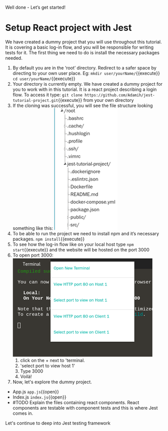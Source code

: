 Well done - Let’s get started!
# Setup React project with Jest
We have created a dummy project that you will use throughout this tutorial. It is covering a basic log-in flow, and you will be responsible for writing tests for it. The first thing we need to do is install the necessary packages needed.
 
1. By default you are in the ‘root’ directory. Redirect to a safer space by directing to your own user place. Eg:
`mkdir user/yourName/`{{execute}}
`cd user/yourName/`{{execute}}
2. Your directory is currently empty. We have created a dummy project for you to work with in this tutorial. It is a react project describing a login flow. To access it type:
`git clone https://github.com/Adamih/jest-tutorial-project.git`{{execute}} from your own directory
3. If the cloning was successful, you will see the file structure looking something like this: ![file structure](./assets/fileStructure.png)
4. To be able to run the project we need to install npm and it’s necessary packages. `npm install`{{execute}}
5. To see how the log-in flow like on your local host type `npm start`{{execute}} and the website will be hosted on the port 3000
6. To open port 3000: ![open port](./assets/openPort.png)
   1.  click on the + next to 'terminal.
   2. 'select port to view host 1'
   3. Type 3000
   4. Voilà!
7. Now, let's explore the dummy project.
- App.js `app.js`{{open}}
- Index.js `index.js`{{open}}
- #TODO Explain the files containing react components. React components are testable with component tests and this is where Jest comes in. 
 
Let's continue to deep into Jest testing framework

 





